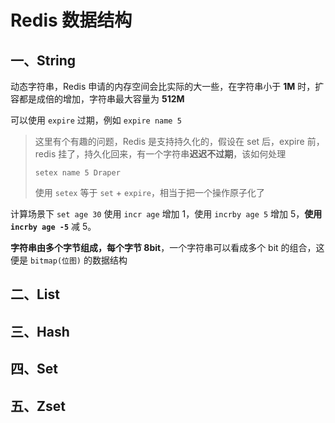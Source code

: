 # Redis 数据结构

## 一、String

动态字符串，Redis 申请的内存空间会比实际的大一些，在字符串小于 **1M** 时，扩容都是成倍的增加，字符串最大容量为 **512M**

可以使用 ``expire`` 过期，例如 ``expire name 5`` 

> 这里有个有趣的问题，Redis 是支持持久化的，假设在 set 后，expire 前，redis 挂了，持久化回来，有一个字符串**迟迟不过期**，该如何处理
>
> ```
> setex name 5 Draper
> ```
>
> 使用 ``setex`` 等于 ``set`` + ``expire``，相当于把一个操作原子化了



计算场景下 ``set age 30`` 使用 ``incr age`` 增加 1，使用 ``incrby age 5`` 增加 5，**使用 ``incrby age -5``** 减 5。

**字符串由多个字节组成，每个字节 8bit**，一个字符串可以看成多个 bit 的组合，这便是 ``bitmap(位图)`` 的数据结构



## 二、List



## 三、Hash



## 四、Set



## 五、Zset

